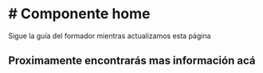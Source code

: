 # # Componente home

Sigue la guía del formador mientras actualizamos esta página

## Proximamente encontrarás mas información acá
